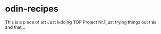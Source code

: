 # odin-recipes
This is a piece of art
Just kidding
TOP Project Nr.1
just trying things out
this and that…